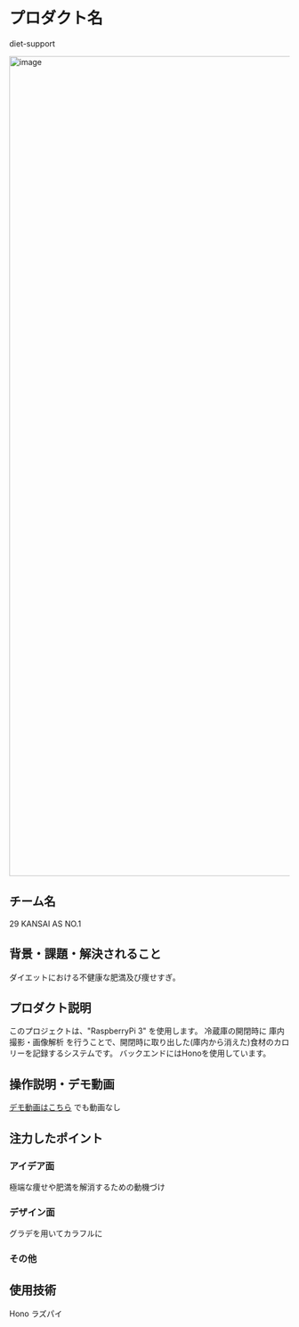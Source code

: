 # プロダクト名 
diet-support

<img width="1470" alt="image" src="https://github.com/user-attachments/assets/fafb8f4c-f41f-444b-b83e-c66d0e1ca7c3" />

<!-- プロダクト名・イメージ画像を差し変えてください -->


## チーム名
29
KANSAI AS NO.1
<!-- チームIDとチーム名を入力してください -->


## 背景・課題・解決されること

ダイエットにおける不健康な肥満及び痩せすぎ。
<!-- テーマ「関西をいい感じに」に対して、考案するプロダクトがどういった(Why)背景から思いついたのか、どのよう(What)な課題があり、どのよう(How)に解決するのかを入力してください -->


## プロダクト説明

このプロジェクトは、"RaspberryPi 3" を使用します。
冷蔵庫の開閉時に 庫内撮影・画像解析 を行うことで、開閉時に取り出した(庫内から消えた)食材のカロリーを記録するシステムです。
バックエンドにはHonoを使用しています。


## 操作説明・デモ動画
[デモ動画はこちら](https://www.youtube.com/watch?v=fbzGp0XJGq8)
でも動画なし
<!-- 開発したプロダクトの操作説明について入力してください。また、操作説明デモ動画があれば、埋め込みやリンクを記載してください -->


## 注力したポイント

<!-- 開発したプロダクトの中で、特に注力して作成した箇所・ポイントについて入力してください -->
### アイデア面

極端な痩せや肥満を解消するための動機づけ

### デザイン面

グラデを用いてカラフルに

### その他

## 使用技術

Hono
ラズパイ
<!-- 使用技術を入力してください -->


<!--
markdownの記法はこちらを参照してください！
https://docs.github.com/ja/get-started/writing-on-github/getting-started-with-writing-and-formatting-on-github/basic-writing-and-formatting-syntax
-->
